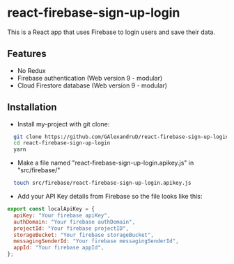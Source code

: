 # react-firebase-sign-up-login

This is a React app that uses Firebase to login users and save their data.

## Features

- No Redux
- Firebase authentication (Web version 9 - modular)
- Cloud Firestore database (Web version 9 - modular)

## Installation

- Install my-project with git clone:

```bash
  git clone https://github.com/GAlexandruD/react-firebase-sign-up-login.git
  cd react-firebase-sign-up-login
  yarn
```

- Make a file named "react-firebase-sign-up-login.apikey.js" in "src/firebase/"

```bash
  touch src/firebase/react-firebase-sign-up-login.apikey.js
```

- Add your API Key details from Firebase so the file looks like this:

```js
export const localApiKey = {
  apiKey: "Your firebase apiKey",
  authDomain: "Your firebase authDomain",
  projectId: "Your firebase projectID",
  storageBucket: "Your firebase storageBucket",
  messagingSenderId: "Your firebase messagingSenderId",
  appId: "Your firebase appId",
};
```
